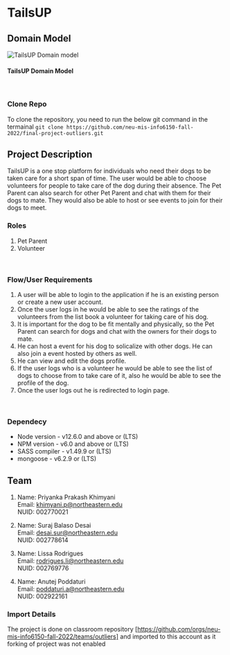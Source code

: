 # TailsUP

## Domain Model

![TailsUP Domain model](https://github.com/neu-mis-info6150-fall-2022/final-project-outliers/blob/main/TailsUP_domain_Model.png)
<h4>TailsUP Domain Model</h4>
</br>

### Clone Repo

To clone the repository, you need to run the below git command in the termainal
``` git clone https://github.com/neu-mis-info6150-fall-2022/final-project-outliers.git ```

## Project Description
TailsUP is a one stop platform for individuals who need their dogs to be taken care for a short span of time. The user would  be able to choose volunteers for people to take care of the dog during their absence. The Pet Parent can also search for other Pet Parent and chat with them for their dogs to mate. They would also be able to host or see events to join for their dogs to meet.
</br>

### Roles
1. Pet Parent
2. Volunteer
</br>

### Flow/User Requirements
1. A user will be able to login to the application if he is an existing person or create a new user account.
2. Once the user logs in he would be able to see the ratings of the volunteers from the list book a volunteer for taking care of his dog.
3. It is important for the dog to be fit mentally and physically, so the Pet Parent can search for dogs and chat with the owners for their dogs to mate.
4. He can host a event for his dog to solicalize with other dogs. He can also join a event hosted by others as well.
5. He can view and edit the dogs profile.
6. If the user logs who is a volunteer he would be able to see the list of dogs to choose from to take care of it, also he would be able to see the profile of the dog. 
7. Once the user logs out he is redirected to login page.
</br>

### Dependecy

- Node version - v12.6.0 and above or (LTS)
- NPM version - v6.0 and above or (LTS)
- SASS compiler - v1.49.9 or (LTS)
- mongoose - v6.2.9 or (LTS)
## Team

1.  Name: Priyanka Prakash Khimyani </br>
    Email: khimyani.p@northeastern.edu </br>
    NUID: 002770021

2.  Name: Suraj Balaso Desai </br>
    Email: desai.sur@northeastern.edu </br>
    NUID: 002778614

3.  Name: Lissa Rodrigues </br>
    Email: rodrigues.li@northeastern.edu </br>
    NUID: 002769776

4.  Name: Anutej Poddaturi </br>
    Email: poddaturi.a@northeastern.edu </br>
    NUID: 002922161

### Import Details

The project is done on classroom repository [https://github.com/orgs/neu-mis-info6150-fall-2022/teams/outliers] and imported to this account as it forking of project was not enabled
